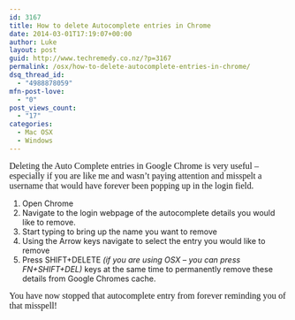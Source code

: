 ```yaml
---
id: 3167
title: How to delete Autocomplete entries in Chrome
date: 2014-03-01T17:19:07+00:00
author: Luke
layout: post
guid: http://www.techremedy.co.nz/?p=3167
permalink: /osx/how-to-delete-autocomplete-entries-in-chrome/
dsq_thread_id:
  - "4988878059"
mfn-post-love:
  - "0"
post_views_count:
  - "17"
categories:
  - Mac OSX
  - Windows
---
```

<span style="font-family:Times New Roman;font-size:12pt">Deleting the Auto Complete entries in Google Chrome is very useful – especially if you are like me and wasn&#8217;t paying attention and misspelt a username that would have forever been popping up in the login field.<br /> </span>

  1. Open Chrome 
  2. Navigate to the login webpage of the autocomplete details you would like to remove. 
  3. Start typing to bring up the name you want to remove 
  4. Using the Arrow keys navigate to select the entry you would like to remove 
  5. Press SHIFT+DELETE _(if you are using OSX – you can press FN+SHIFT+DEL)_ keys at the same time to permanently remove these details from Google Chromes cache. 

<span style="font-family:Times New Roman;font-size:12pt">You have now stopped that autocomplete entry from forever reminding you of that misspell!</span>